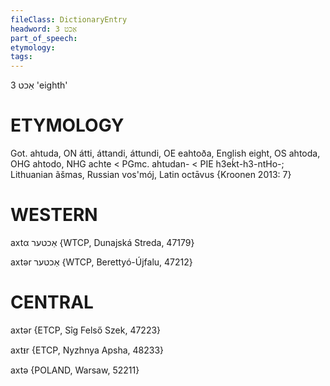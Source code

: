 ```yaml
---
fileClass: DictionaryEntry
headword: אַכט 3
part_of_speech: 
etymology: 
tags: 
---
```

אַכט 3
'eighth'

ETYMOLOGY
===========
Got. ahtuda, ON átti, áttandi, áttundi, OE eahtoða, English eight, OS ahtoda, OHG ahtodo, NHG achte < PGmc. ahtudan- < PIE h3eḱt-h3-ntHo-; Lithuanian ãšmas, Russian vos'mój, Latin octāvus 
{Kroonen 2013: 7}

WESTERN
========

axtα אַכטער {WTCP, Dunajská Streda, 47179}

axtər אַכטער {WTCP, Berettyó-Újfalu, 47212}

CENTRAL
========

axtər {ETCP, Sîg Felső Szek, 47223}

axtᵻr {ETCP, Nyzhnya Apsha, 48233}

axtə {POLAND, Warsaw, 52211}